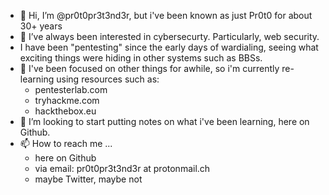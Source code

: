 - 👋 Hi, I’m @pr0t0pr3t3nd3r, but i've been known as just Pr0t0 for about 30+ years
- 👀 I’ve always been interested in cybersecurty. Particularly, web security.
-    I have been "pentesting" since the early days of wardialing, seeing what exciting things were hiding in other systems such as BBSs.
- 🌱 I've been focused on other things for awhile, so i'm currently re-learning using resources such as:
     - pentesterlab.com
     - tryhackme.com
     - hackthebox.eu
- 💞️ I’m looking to start putting notes on what i've been learning, here on Github.
- 📫 How to reach me ...
     - here on Github
     - via email: pr0t0pr3t3nd3r at protonmail.ch
     - maybe Twitter, maybe not

<!---
pr0t0pr3t3nd3r/pr0t0pr3t3nd3r is a ✨ special ✨ repository because its `README.md` (this file) appears on your GitHub profile.
You can click the Preview link to take a look at your changes.
--->
